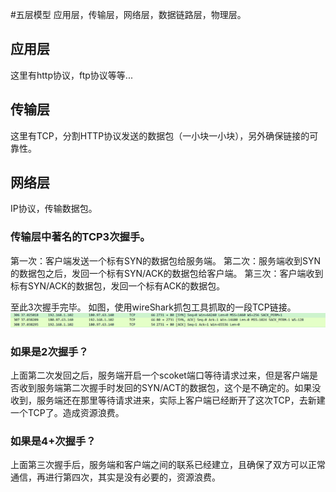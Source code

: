 #五层模型
应用层，传输层，网络层，数据链路层，物理层。

## 应用层
这里有http协议，ftp协议等等...

## 传输层
这里有TCP，分割HTTP协议发送的数据包（一小块一小块），另外确保链接的可靠性。

## 网络层
IP协议，传输数据包。

### 传输层中著名的TCP3次握手。
第一次：客户端发送一个标有SYN的数据包给服务端。
第二次：服务端收到SYN的数据包之后，发回一个标有SYN/ACK的数据包给客户端。
第三次：客户端收到标有SYN/ACK的数据包，发回一个标有ACK的数据包。

至此3次握手完毕。
如图，使用wireShark抓包工具抓取的一段TCP链接。
![shark hands](./img/tcp-three-shake-hands.png)

### 如果是2次握手？
上面第二次发回之后，服务端开启一个scoket端口等待请求过来，但是客户端是否收到服务端第二次握手时发回的SYN/ACT的数据包，这个是不确定的。如果没收到，服务端还在那里等待请求进来，实际上客户端已经断开了这次TCP，去新建一个TCP了。造成资源浪费。

### 如果是4+次握手？
上面第三次握手后，服务端和客户端之间的联系已经建立，且确保了双方可以正常通信，再进行第四次，其实是没有必要的，资源浪费。
